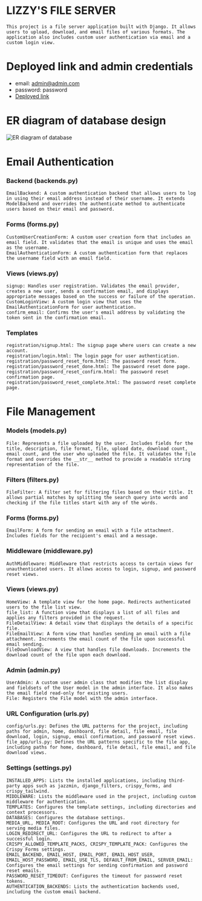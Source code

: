 # LIZZY'S FILE SERVER

    This project is a file server application built with Django. It allows users to upload, download, and email files of various formats. The application also includes custom user authentication via email and a custom login view.

# Deployed link and admin credentials
* email: admin@admin.com
* password: password
* [Deployed link](http://d1n2o3b4.pythonanywhere.com/)

# ER diagram of database design
![ER diagram of database](https://lucid.app/lucidchart/0c5161f0-38d9-4fb6-a76f-a649a28096ca/edit?viewport_loc=-196%2C-518%2C1954%2C1002%2C0_0&invitationId=inv_a73506e2-bf68-4649-aa83-49d7ad08296b)


# Email Authentication
###  Backend (backends.py)
    EmailBackend: A custom authentication backend that allows users to log in using their email address instead of their username. It extends ModelBackend and overrides the authenticate method to authenticate users based on their email and password.
###  Forms (forms.py)
    CustomUserCreationForm: A custom user creation form that includes an email field. It validates that the email is unique and uses the email as the username.
    EmailAuthenticationForm: A custom authentication form that replaces the username field with an email field.
###  Views (views.py)
    signup: Handles user registration. Validates the email provider, creates a new user, sends a confirmation email, and displays appropriate messages based on the success or failure of the operation.
    CustomLoginView: A custom login view that uses the EmailAuthenticationForm for user authentication.
    confirm_email: Confirms the user's email address by validating the token sent in the confirmation email.
###  Templates
    registration/signup.html: The signup page where users can create a new account.
    registration/login.html: The login page for user authentication.
    registration/password_reset_form.html: The password reset form.
    registration/password_reset_done.html: The password reset done page.
    registration/password_reset_confirm.html: The password reset confirmation page.
    registration/password_reset_complete.html: The password reset complete page.
# File Management
###  Models (models.py)
    File: Represents a file uploaded by the user. Includes fields for the title, description, file format, file, upload date, download count, email count, and the user who uploaded the file. It validates the file format and overrides the __str__ method to provide a readable string representation of the file.
### Filters (filters.py)
    FileFilter: A filter set for filtering files based on their title. It allows partial matches by splitting the search query into words and checking if the file titles start with any of the words.
### Forms (forms.py)
    EmailForm: A form for sending an email with a file attachment. Includes fields for the recipient's email and a message.
### Middleware (middleware.py)
    AuthMiddleware: Middleware that restricts access to certain views for unauthenticated users. It allows access to login, signup, and password reset views.
### Views (views.py)
    HomeView: A template view for the home page. Redirects authenticated users to the file list view.
    file_list: A function view that displays a list of all files and applies any filters provided in the request.
    FileDetailView: A detail view that displays the details of a specific file.
    FileEmailView: A form view that handles sending an email with a file attachment. Increments the email count of the file upon successful email sending.
    FileDownloadView: A view that handles file downloads. Increments the download count of the file upon each download.
### Admin (admin.py)
    UserAdmin: A custom user admin class that modifies the list display and fieldsets of the User model in the admin interface. It also makes the email field read-only for existing users.
    File: Registers the File model with the admin interface.
### URL Configuration (urls.py)
    config/urls.py: Defines the URL patterns for the project, including paths for admin, home, dashboard, file detail, file email, file download, login, signup, email confirmation, and password reset views.
    file_app/urls.py: Defines the URL patterns specific to the file app, including paths for home, dashboard, file detail, file email, and file download views.
### Settings (settings.py)
    INSTALLED_APPS: Lists the installed applications, including third-party apps such as jazzmin, django_filters, crispy_forms, and crispy_tailwind.
    MIDDLEWARE: Lists the middleware used in the project, including custom middleware for authentication.
    TEMPLATES: Configures the template settings, including directories and context processors.
    DATABASES: Configures the database settings.
    MEDIA_URL, MEDIA_ROOT: Configures the URL and root directory for serving media files.
    LOGIN_REDIRECT_URL: Configures the URL to redirect to after a successful login.
    CRISPY_ALLOWED_TEMPLATE_PACKS, CRISPY_TEMPLATE_PACK: Configures the Crispy Forms settings.
    EMAIL_BACKEND, EMAIL_HOST, EMAIL_PORT, EMAIL_HOST_USER, EMAIL_HOST_PASSWORD, EMAIL_USE_TLS, DEFAULT_FROM_EMAIL, SERVER_EMAIL: Configures the email settings for sending confirmation and password reset emails.
    PASSWORD_RESET_TIMEOUT: Configures the timeout for password reset tokens.
    AUTHENTICATION_BACKENDS: Lists the authentication backends used, including the custom email backend.

